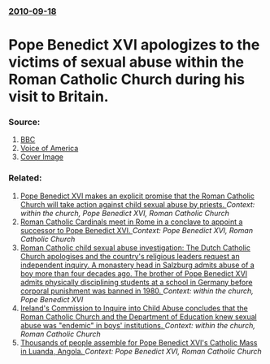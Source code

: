 ### [2010-09-18](/news/2010/09/18/index.md)

# Pope Benedict XVI apologizes to the victims of sexual abuse within the Roman Catholic Church during his visit to Britain. 




### Source:

1. [BBC](http://www.bbc.co.uk/news/uk-11355258)
2. [Voice of America](http://www.voanews.com/english/news/Pope-Benedict-Meets-with-British-Leaders-Celebrates-Mass-103198954.html)
2. [Cover Image](http://www.bbc.co.uk/news/special/2015/newsspec_10857/bbc_news_logo.png?cb=1)

### Related:

1. [Pope Benedict XVI makes an explicit promise that the Roman Catholic Church will take action against child sexual abuse by priests. ](/news/2010/04/21/pope-benedict-xvi-makes-an-explicit-promise-that-the-roman-catholic-church-will-take-action-against-child-sexual-abuse-by-priests.md) _Context:  within the church, Pope Benedict XVI, Roman Catholic Church_
2. [Roman Catholic Cardinals meet in Rome in a conclave to appoint a successor to Pope Benedict XVI. ](/news/2013/03/12/roman-catholic-cardinals-meet-in-rome-in-a-conclave-to-appoint-a-successor-to-pope-benedict-xvi.md) _Context: Pope Benedict XVI, Roman Catholic Church_
3. [Roman Catholic child sexual abuse investigation: The Dutch Catholic Church apologises and the country's religious leaders request an independent inquiry. A monastery head in Salzburg admits abuse of a boy more than four decades ago. The brother of Pope Benedict XVI admits physically disciplining students at a school in Germany before corporal punishment was banned in 1980. ](/news/2010/03/9/roman-catholic-child-sexual-abuse-investigation-the-dutch-catholic-church-apologises-and-the-country-s-religious-leaders-request-an-indepen.md) _Context:  within the church, Pope Benedict XVI_
4. [ Ireland's Commission to Inquire into Child Abuse concludes that the Roman Catholic Church and the Department of Education knew sexual abuse was "endemic" in boys' institutions. ](/news/2009/05/20/ireland-s-commission-to-inquire-into-child-abuse-concludes-that-the-roman-catholic-church-and-the-department-of-education-knew-sexual-abuse.md) _Context:  within the church, Roman Catholic Church_
5. [ Thousands of people assemble for Pope Benedict XVI's Catholic Mass in Luanda, Angola. ](/news/2009/03/22/thousands-of-people-assemble-for-pope-benedict-xvi-s-catholic-mass-in-luanda-angola.md) _Context: Pope Benedict XVI, Roman Catholic Church_
